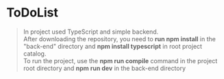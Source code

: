 # ToDoList
>In project used TypeScript and simple backend. </br>
>After downloading the repository, you need to **run npm install** in the "back-end" directory and **npm install typescript** in root project catalog. </br>
>To run the project, use the **npm run compile** command in the project root directory and **npm run dev** in the back-end directory </br>
